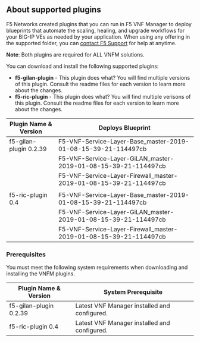 ## About supported plugins
F5 Networks created plugins that you can run in F5 VNF Manager to deploy blueprints that automate the scaling, healing, 
and upgrade workflows for your BIG-IP VEs as needed by your application. When using any offering in the supported folder, 
you can [contact F5 Support](https://www.f5.com/company/contact/regional-offices#product-support) for help at anytime.

**Note**: Both plugins are required for ALL VNFM solutions.

You can download and install the following supported plugins:
  - **f5-gilan-plugin** - This plugin does what? You will find multiple versions of this plugin. Consult the readme files for each version to learn more about the changes.
  - **f5-ric-plugin** - This plugin does what? You will find multiple verisons of this plugin. Consult the readme files for each version to learn more about the changes.

| Plugin Name & Version         | Deploys Blueprint                          
| ------------------------------|-------------------------------------------------------------------|
| f5-gilan-plugin 0.2.39        | F5-VNF-Service-Layer-Base_master-2019-01-08-15-39-21-114497cb     |                          
|                               | F5-VNF-Service-Layer-GiLAN_master-2019-01-08-15-39-21-114497cb    | 
|                               | F5-VNF-Service-Layer-Firewall_master-2019-01-08-15-39-21-114497cb |
|                               |                                                                   |
| f5-ric-plugin 0.4             | F5-VNF-Service-Layer-Base_master-2019-01-08-15-39-21-114497cb     |
|                               | F5-VNF-Service-Layer-GiLAN_master-2019-01-08-15-39-21-114497cb    |
|                               | F5-VNF-Service-Layer-Firewall_master-2019-01-08-15-39-21-114497cb |
                          


### Prerequisites
You must meet the following system requirements when downloading and installing the VNFM plugins.

| Plugin Name & Version         | System Prerequisite                             | 
| ------------------------------|-------------------------------------------------|
| f5-gilan-plugin 0.2.39        | Latest VNF Manager installed and configured.    | 
| f5-ric-plugin 0.4             | Latest VNF Manager installed and configured.    | 

